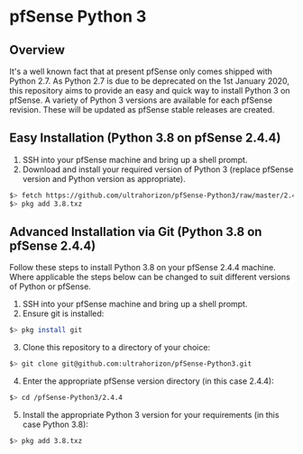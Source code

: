# pfSense Python 3


## Overview

It's a well known fact that at present pfSense only comes shipped with Python 2.7. As Python 2.7 is due to be deprecated on the 1st January 2020, this repository aims to provide an easy and quick way to install Python 3 on pfSense. A variety of Python 3 versions are available for each pfSense revision. These will be updated as pfSense stable releases are created.

## Easy Installation (Python 3.8 on pfSense 2.4.4)

1. SSH into your pfSense machine and bring up a shell prompt.
2. Download and install your required version of Python 3 (replace pfSense version and Python version as appropriate).
```sh
$> fetch https://github.com/ultrahorizon/pfSense-Python3/raw/master/2.4.4/3.8.txz
$> pkg add 3.8.txz
``` 

## Advanced Installation via Git (Python 3.8 on pfSense 2.4.4)

Follow these steps to install Python 3.8 on your pfSense 2.4.4 machine. Where applicable the steps below can be changed to suit different versions of Python or pfSense.

1. SSH into your pfSense machine and bring up a shell prompt.
2. Ensure git is installed:
```sh
$> pkg install git
``` 

3. Clone this repository to a directory of your choice:
```sh
$> git clone git@github.com:ultrahorizon/pfSense-Python3.git
``` 

4. Enter the appropriate pfSense version directory (in this case 2.4.4):
```sh
$> cd /pfSense-Python3/2.4.4
``` 

5. Install the appropriate Python 3 version for your requirements (in this case Python 3.8):
```sh
$> pkg add 3.8.txz
```